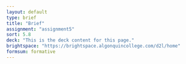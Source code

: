 ```yaml
---
layout: default
type: brief
title: "Brief"
assignment: "assignment5"
sort: 5.8
deck: "This is the deck content for this page."
brightspace: "https://brightspace.algonquincollege.com/d2l/home"
formsum: formative
---
```

